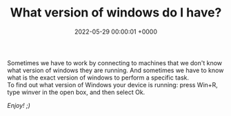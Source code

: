 ﻿---
title: What version of windows do I have?
date: 2022-05-29 00:00:01 +0000
categories: [windows, administration]
tags: [windows, version, administration, winver]
---

Sometimes we have to work by connecting to machines that we don't know what version of windows they are running.
And sometimes we have to know what is the exact version of windows to perform a specific task.  
To find out what version of Windows your device is running: press Win+R, type winver in the open box, and then select Ok.

_Enjoy! ;)_
